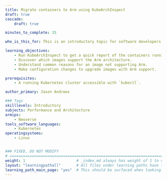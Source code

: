 ```yaml
---
title: Migrate containers to Arm using KubeArchInspect
draft: true
cascade:
    draft: true

minutes_to_complete: 15

who_is_this_for: This is an introductory topic for software developers who want to know if the containers running in a Kubernetes cluster are avilable for the Arm architecture.

learning_objectives: 
    - Run KubeArchInspect to get a quick report of the containers running in a Kubernetes cluster.
    - Discover which images support the Arm architecture.
    - Understand common reasons for an image not supporting Arm.
    - Make configuration changes to upgrade images with Arm support.

prerequisites:
    - A running Kubernetes cluster accessible with `kubectl`.

author_primary: Jason Andrews

### Tags
skilllevels: Introductory
subjects: Performance and Architecture
armips:
    - Neoverse
tools_software_languages:
    - Kubernetes
operatingsystems:
    - Linux


### FIXED, DO NOT MODIFY
# ================================================================================
weight: 1                       # _index.md always has weight of 1 to order correctly
layout: "learningpathall"       # All files under learning paths have this same wrapper
learning_path_main_page: "yes"  # This should be surfaced when looking for related content. Only set for _index.md of learning path content.
---
```

